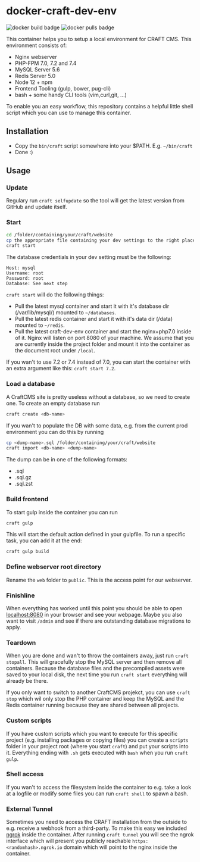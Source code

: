 # docker-craft-dev-env
![docker build badge](https://img.shields.io/docker/build/codemonauts/craft-cms-dev-env)
![docker pulls badge](https://img.shields.io/docker/pulls/codemonauts/craft-cms-dev-env)

This container helps you to setup a local environment for CRAFT CMS. This environment consists of:

- Nginx webserver
- PHP-FPM 7.0, 7.2 and 7.4
- MySQL Server 5.6
- Redis Server 5.0
- Node 12 + npm
- Frontend Tooling (gulp, bower, pug-cli)
- bash + some handy CLI tools (vim,curl,git, ...)

To enable you an easy workflow, this repository contains a helpful little shell script which you can use to manage this container.

## Installation

* Copy the `bin/craft` script somewhere into your $PATH. E.g. `~/bin/craft`
* Done :)

## Usage


### Update

Regulary run `craft selfupdate` so the tool will get the latest version from GitHub and update itself.

### Start

```bash
cd /folder/containing/your/craft/website
cp the appropriate file containing your dev settings to the right place (.env.local or db.local.php depending on CRAFT version)
craft start
```

The database credentials in your dev setting must be the following:
```
Host: mysql
Username: root
Password: root
Database: See next step
```


`craft start` will do the following things:

- Pull the latest mysql container and start it with it's database dir (/var/lib/mysql/) mounted to `~/databases`.
- Pull the latest redis container and start it with it's data dir (/data) mounted to `~/redis`.
- Pull the latest craft-dev-env container and start the nginx+php7.0 inside of it. Nginx will listen on port 8080 of your machine. We assume that you are currently inside the project folder and mount it into the container as the document root under `/local`.

If you wan't to use 7.2 or 7.4 instead of 7.0, you can start the container with an extra argument like this: `craft start 7.2`.

### Load a database

A CraftCMS site is pretty useless without a database, so we need to create one. To create an empty database run 

```bash
craft create <db-name>
```

If you wan't to populate the DB with some data, e.g. from the current prod environment you can do this by running

```bash
cp <dump-name>.sql /folder/containing/your/craft/website
craft import <db-name> <dump-name>
```

The dump can be in one of the following formats:
  - .sql
  - .sql.gz
  - .sql.zst

### Build frontend

To start gulp inside the container you can run
```bash
craft gulp
```
This will start the default action defined in your gulpfile. To run a specific task, you can add it at the end:

```bash
craft gulp build
```

### Define webserver root directory
Rename the `web` folder to `public`. This is the access point for our webserver.

### Finishline

When everything has worked until this point you should be able to open [localhost:8080](http://localhost:8080) in
your browser and see your webpage. Maybe you also want to visit `/admin` and see if there are outstanding database
migrations to apply.

### Teardown

When you are done and wan't to throw the containers away, just run `craft stopall`. This will gracefully stop the MySQL
server and then remove all containers. Because the database files and the precompiled assets were saved to your
local disk, the next time you run `craft start` everything will already be there.

If you only want to switch to another CraftCMS projekct, you can use `craft stop` which wil only stop the PHP container
and keep the MySQL and the Redis container running because they are shared between all projects.

### Custom scripts

If you have custom scripts which you want to execute for this specific project (e.g. installing packages or copying
files) you can create a `scripts` folder in your project root (where you start `craft`) and put your scripts into it.
Everything ending with `.sh` gets executed with `bash` when you run `craft gulp`.

### Shell access

If you wan't to access the filesystem inside the container to e.g. take a look at a logfile or modify some files you
can run `craft shell` to spawn a bash.

### External Tunnel

Sometimes you need to access the CRAFT installation from the outside to e.g. receive a webhook from a third-party. To
make this easy we included [ngrok](https://ngrok.com) inside the container. After running `craft tunnel` you will see
the ngrok interface which will present you publicly reachable `https:<randomhash>.ngrok.io` domain which will point
to the nginx inside the container.
